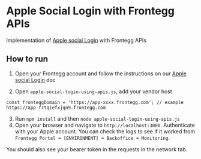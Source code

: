 # Apple Social Login with Frontegg APIs
Implementation of [Apple social Login](https://docs.frontegg.com/docs/apple-login) with Frontegg APIs

## How to run

1. Open your Frontegg account and follow the instructions on our [Apple social Login](https://docs.frontegg.com/docs/apple-login) doc

2. Open `apple-social-login-using-apis.js`, add your vendor host

```
const fronteggDomain = 'https://app-xxxx.frontegg.com'; // example https://app-frtqiefxjqn9.frontegg.com
```

3. Run `npm install` and then `node apple-social-login-using-apis.js`
4. Open your browser and navigate to `http://localhost:3000`. Authenticate with your Apple account.
You can check the logs to see if it worked from `Frontegg Portal ➜ [ENVIRONMENT] ➜ Backoffice ➜ Monitoring`.

You should also see your bearer token in the requests in the network tab.
